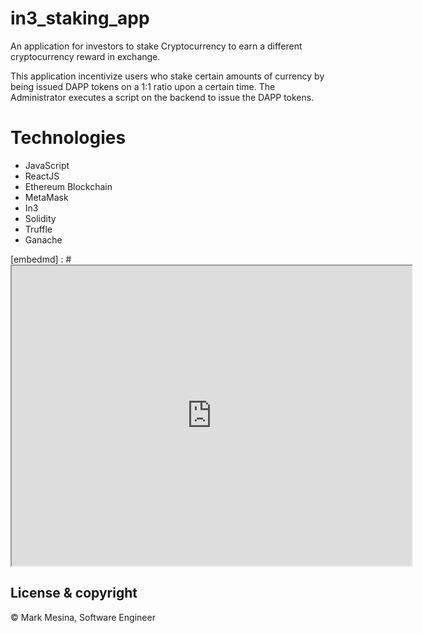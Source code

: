 # in3_staking_app
An application for investors to stake Cryptocurrency to earn a different cryptocurrency reward in exchange. 

This application incentivize users who stake certain amounts of currency by being issued DAPP tokens on a 1:1 ratio upon a certain time. 
The Administrator executes a script on the backend to issue the DAPP tokens.

# Technologies
- JavaScript
- ReactJS
- Ethereum Blockchain
- MetaMask
- In3
- Solidity
- Truffle
- Ganache

[embedmd] : # <iframe src="https://drive.google.com/file/d/1MjNTOeytp7o_hKp6oNTkKwhf9wzhzNn2/preview" width="640" height="480"></iframe>

## License & copyright
© Mark Mesina, Software Engineer
